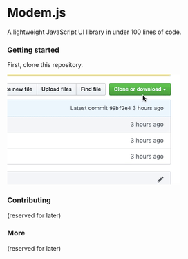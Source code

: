 # Modem.js
A lightweight JavaScript UI library in under 100 lines of code.

### Getting started
First, clone this repository.

![Clone this repo](ezgif.com-video-to-gif.gif)

### Contributing
(reserved for later)

### More
(reserved for later)
